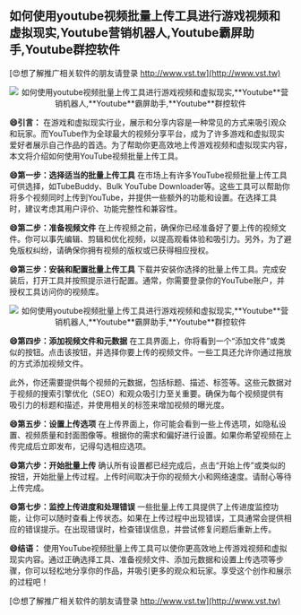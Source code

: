 ## **如何使用youtube视频批量上传工具进行游戏视频和虚拟现实,**Youtube**营销机器人,**Youtube**霸屏助手,**Youtube**群控软件**

[😍想了解推广相关软件的朋友请登录 http://www.vst.tw](http://www.vst.tw)

 <center><img src="https://vst.tw/MP4/tuiguang/png/5.png" alt="如何使用youtube视频批量上传工具进行游戏视频和虚拟现实,**Youtube**营销机器人,**Youtube**霸屏助手,**Youtube**群控软件"></center>

**😄引言：**
在游戏和虚拟现实行业，展示和分享内容是一种常见的方式来吸引观众和玩家。而YouTube作为全球最大的视频分享平台，成为了许多游戏和虚拟现实爱好者展示自己作品的首选。为了帮助你更高效地上传游戏视频和虚拟现实内容，本文将介绍如何使用YouTube视频批量上传工具。

**😄第一步：选择适当的批量上传工具**
在市场上有许多YouTube视频批量上传工具可供选择，如TubeBuddy、Bulk YouTube Downloader等。这些工具可以帮助你将多个视频同时上传到YouTube，并提供一些额外的功能和设置。在选择工具时，建议考虑其用户评价、功能完整性和兼容性。

**😄第二步：准备视频文件**
在上传视频之前，确保你已经准备好了要上传的视频文件。你可以事先编辑、剪辑和优化视频，以提高观看体验和吸引力。另外，为了避免版权纠纷，请确保你拥有视频的版权或已获得相应授权。

**😄第三步：安装和配置批量上传工具**
下载并安装你选择的批量上传工具。完成安装后，打开工具并按照提示进行配置。通常，你需要登录你的YouTube账户，并授权工具访问你的视频库。

 <center><img src="https://vst.tw/MP4/tuiguang/png/6.png" alt="如何使用youtube视频批量上传工具进行游戏视频和虚拟现实,**Youtube**营销机器人,**Youtube**霸屏助手,**Youtube**群控软件"></center>

**😄第四步：添加视频文件和元数据**
在工具界面上，你将看到一个“添加文件”或类似的按钮。点击该按钮，并选择你要上传的视频文件。一些工具还允许你通过拖放的方式添加视频文件。

此外，你还需要提供每个视频的元数据，包括标题、描述、标签等。这些元数据对于视频的搜索引擎优化（SEO）和观众吸引力至关重要。确保为每个视频提供有吸引力的标题和描述，并使用相关的标签来增加视频的曝光度。

**😄第五步：设置上传选项**
在上传界面上，你可能会看到一些上传选项，如隐私设置、视频质量和封面图像等。根据你的需求和偏好进行设置。如果你希望视频在上传完成后立即发布，记得勾选相应选项。

**😄第六步：开始批量上传**
确认所有设置都已经完成后，点击“开始上传”或类似的按钮，开始批量上传过程。上传时间取决于你的视频大小和网络速度。请耐心等待上传完成。

**😄第七步：监控上传进度和处理错误**
一些批量上传工具提供了上传进度监控功能，让你可以随时查看上传状态。如果在上传过程中出现错误，工具通常会提供相应的错误提示。在出现错误时，检查错误信息，并尝试修复问题后重新上传。

**😄结语：**
使用YouTube视频批量上传工具可以使你更高效地上传游戏视频和虚拟现实内容。通过正确选择工具、准备视频文件、添加元数据和设置上传选项等步骤，你可以轻松地分享你的作品，并吸引更多的观众和玩家。享受这个创作和展示的过程吧！

[😍想了解推广相关软件的朋友请登录 http://www.vst.tw](http://www.vst.tw)



